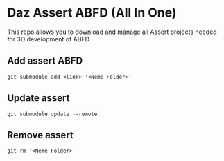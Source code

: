 # Daz Assert ABFD (All In One)

This repo allows you to download and manage all Assert projects needed for 3D development of ABFD.



## Add assert ABFD
`git submodule add <link> '<Neme Folder>'`

## Update assert
`git submodule update --remote`

## Remove assert
`git rm '<Neme Folder>'`
